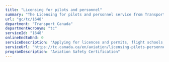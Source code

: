 ```yaml
---
title: "Licensing for pilots and personnel"
summary: "The Licensing for pilots and personnel service from Transport Canada is not available end-to-end online, according to the GC Service Inventory."
url: "gc/tc/1648"
department: "Transport Canada"
departmentAcronym: "tc"
serviceId: "1648"
onlineEndtoEnd: 0
serviceDescription: "Applying for licences and permits, flight schools, examinations, aviation document booklet, language proficiency."
serviceUrl: "https://tc.canada.ca/en/aviation/licensing-pilots-personnel"
programDescription: "Aviation Safety Certification"
---
```

